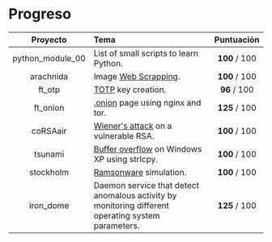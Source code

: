 # Progreso

|   Proyecto    | Tema                                                                                                      |  Puntuación   |
|:-------------:|:--------------------------------------------------------------------------------------------------------- |:-------------:|
|python_module_00| List of small scripts to learn Python.                                                                   | **100** / 100 |
|   arachnida   | Image [Web Scrapping](https://en.wikipedia.org/wiki/Web_scraping).                                        | **100** / 100 |
|    ft_otp     | [TOTP](https://en.wikipedia.org/wiki/Time-based_one-time_password) key creation.                          | **96** / 100  |
|   ft_onion    | [.onion](https://en.wikipedia.org/wiki/.onion) page using nginx and tor.   							    | **125** / 100 |
|    coRSAair   | [Wiener's attack](https://en.wikipedia.org/wiki/Wiener%27s_attack) on a vulnerable RSA. 	                | **100** / 100 |
|    tsunami    | [Buffer overflow](https://en.wikipedia.org/wiki/Buffer_overflow) on Windows XP using strlcpy.             | **100** / 100 |
|   stockholm   | [Ramsonware](https://en.wikipedia.org/wiki/Ransomware) simulation.                                        | **100** / 100 |
|   iron_dome   |  Daemon service that detect anomalous activity by monitoring different operating system parameters.       | **125** / 100 |